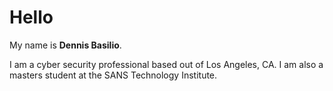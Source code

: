 # Hello

My name is **Dennis Basilio**.

I am a cyber security professional based out of Los Angeles, CA. I am also a masters student at the SANS Technology Institute.


<!--START_SECTION:badges-->
<!--END_SECTION:badges-->
